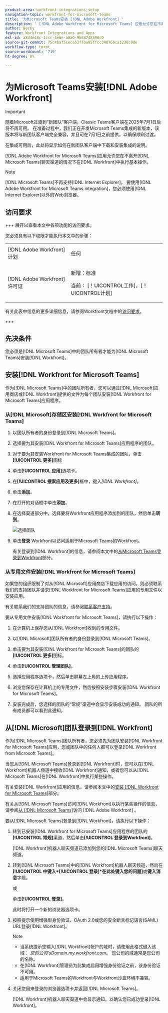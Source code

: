```yaml
---
product-area: workfront-integrations;setup
navigation-topic: workfront-for-microsoft-teams
title: '为Microsoft Teams安装 [!DNL Adobe Workfront] '
description: ' [!DNL Adobe Workfront for Microsoft Teams] 应用允许您在不离开 [!DNL Microsoft Teams] 聊天频道的情况下在 [!DNL Workfront] 中执行基本操作。'
author: Becky
feature: Workfront Integrations and Apps
exl-id: a8d4e48c-1ccc-4e6e-a0a0-9b68748590c0
source-git-commit: 75c4baf5ceca53f7ba85ffcc34876bca1238c9de
workflow-type: tm+mt
source-wordcount: '719'
ht-degree: 0%

---
```


# 为Microsoft Teams安装[!DNL Adobe Workfront]

<!-- Audited: 1/2024 -->

>[!IMPORTANT]
>
>随着Microsoft过渡到“新团队”客户端，Classic Teams客户端在2025年7月1日后将不再可用。 在准备过程中，我们正在开发Microsoft Teams集成的新版本，该版本将与新团队客户端完全兼容，并且可在7月1日之前提供，以确保顺利过渡。
>
>在集成可用后，此处将显示如何在新团队客户端中下载和安装集成的说明。


[!DNL Adobe Workfront for Microsoft Teams]应用允许您在不离开[!DNL Microsoft Teams]聊天渠道的情况下在[!DNL Workfront]中执行基本操作。

>[!NOTE]
>
>[!DNL Microsoft Teams]不再支持[!DNL Internet Explorer]。 要使用[!DNL Adobe Workfront for Microsoft Teams integration]，您必须使用[!DNL Internet Explorer]以外的Web浏览器。


## 访问要求

+++ 展开以查看本文中各项功能的访问要求。

您必须具有以下权限才能执行本文中的步骤：

<table style="table-layout:auto"> 
 <col> 
 <col> 
 <tbody> 
  <tr> 
   <td role="rowheader">[!DNL Adobe Workfront] 计划</td> 
   <td> <p>任何</p> </td> 
  </tr> 
  <tr> 
   <td role="rowheader">[!DNL Adobe Workfront] 许可证</td> 
   <td><p>新增：标准</p>
    <p>当前： [！UICONTROL工作]，[！UICONTROL计划]</p> </td> 
  </tr> 
 </tbody> 
</table>

有关此表中信息的更多详细信息，请参阅Workfront文档中的[访问要求](/help/quicksilver/administration-and-setup/add-users/access-levels-and-object-permissions/access-level-requirements-in-documentation.md)。

+++

## 先决条件

您必须是[!DNL Microsoft Teams]中的团队所有者才能为[!DNL Microsoft Teams]安装[!DNL Workfront]。

## 安装[!DNL Workfront for Microsoft Teams]

作为[!DNL Microsoft Teams]中的团队所有者，您可以通过[!DNL Microsoft]应用商店或[!DNL Workfront]提供的文件为每个团队安装[!DNL Workfront for Microsoft Teams]应用程序。

### 从[!DNL Microsoft]存储区安装[!DNL Workfront for Microsoft Teams]

1. 以团队所有者的身份登录到[!DNL Microsoft Teams]。
1. 选择要为其安装[!DNL Workfront for Microsoft Teams]应用程序的团队。
1. 对于要为其安装Workfront for Microsoft Teams集成的团队，单击&#x200B;**[!UICONTROL 更多]**&#x200B;图标
1. 单击&#x200B;**[!UICONTROL 应用]**&#x200B;选项卡。
1. 在&#x200B;**[!UICONTROL 搜索应用及更多]**&#x200B;框中，键入&#x200B;*[!DNL Workfront]*。
1. 单击&#x200B;**添加**。
1. 在打开的对话框中单击&#x200B;**添加**。
1. 在选择渠道部分中，选择要将Workfront应用程序添加到的团队，然后单击&#x200B;**转到**。

   ![选择团队](assets/select-a-team.png)
1. 单击&#x200B;**登录** Workfront以访问适用于Microsoft Teams的Workfront。

   有关登录到[!DNL Workfront]的信息，请参阅本文中的[从Microsoft Teams登录到Workfront](#log-in-to-workfront-from-microsoft-teams)部分。

### 从专用文件安装[!DNL Workfront for Microsoft Teams]

如果您的组织限制了对从[!DNL Microsoft]应用商店下载应用的访问，则必须联系我们的支持团队并请求[!DNL Workfront for Microsoft Teams]应用的专用文件以安装应用。

有关联系我们的支持团队的信息，请参阅[联系客户支持](../../workfront-basics/tips-tricks-and-troubleshooting/contact-customer-support.md)。

要从专用文件安装[!DNL Workfront for Microsoft Teams]，请执行以下操作：

1. 在计算机上保存您从[!DNL Workfront]收到的专用文件。
1. 以[!DNL Microsoft]团队所有者的身份登录到[!DNL Microsoft Teams]。
1. 单击要为其安装[!DNL Workfront for Microsoft Teams]的团队的&#x200B;**[!UICONTROL 更多]**&#x200B;图标。

1. 单击&#x200B;**[!UICONTROL 管理团队]**。
1. 选择应用程序选项卡，然后单击屏幕左上角的上传应用程序。
1. 浏览您保存在计算机上的专用文件，然后按照安装步骤安装[!DNL Workfront for Microsoft Teams]。
1. 安装完成后，您选择的团队的“常规”渠道中会显示安装成功的通知。 团队的所有成员都可以看到此通知。

## 从[!DNL Microsoft]团队登录到[!DNL Workfront]

作为[!DNL Microsoft Teams]团队所有者，您必须先为团队安装[!DNL Workfront for Microsoft Teams]应用，您或团队中的任何人都可以登录[!DNL Workfront from Microsoft Teams]。

当您从[!DNL Microsoft Teams]登录到[!DNL Workfront]时，您可以在[!DNL Workfront]机器人频道中接收[!DNL Workfront]通知，或者您可以从[!DNL Microsoft Teams]在[!DNL Workfront]中执行某些操作。

有关安装[!DNL Workfront]应用的信息，请参阅本文中的[安装 [!DNL Workfront for Microsoft Teams]](#install-workfront-for-microsoft-teams)部分。

有关从[!DNL Microsoft Teams]访问[!DNL Workfront]以执行某些操作的信息，请参阅[从 [!DNL Microsoft Teams]](../../workfront-integrations-and-apps/using-workfront-with-microsoft-teams/access-workfront-from-ms-teams.md)访问 [!DNL Adobe Workfront] 。

要从[!DNL Microsoft Teams]登录到[!DNL Workfront]，请执行以下操作：

1. 转到已安装[!DNL Workfront for Microsoft Teams]应用程序的团队的&#x200B;**[!UICONTROL 常规]**&#x200B;渠道，然后单击&#x200B;**[!UICONTROL 登录到Workfront]**。

   [!DNL Workfront]机器人聊天频道已添加到您的[!DNL Microsoft Teams]聊天频道。

1. 转到[!DNL Microsoft Teams]中的[!DNL Workfront]机器人聊天频道，然后在&#x200B;**[!UICONTROL 中键入&#x200B;*[!UICONTROL 登录]*在此处键入您的问题]**&#x200B;或&#x200B;**键入消息**&#x200B;字段。

   或

   单击&#x200B;**[!UICONTROL 登录]**。

   此时将打开一个新的浏览器选项卡。

1. 按照提示使用增强型身份验证、OAuth 2.0或您的安全断言标记语言(SAML) URL登录[!DNL Workfront]。

   >[!NOTE]
   >
   >* 当系统提示您输入[!DNL Workfront]帐户的域时，请使用此格式键入该域： *您的公司&#39;sDomain.my.workfront.com*。 您公司的域通常是您公司的名称。
   >* 在[!DNL Workfront]管理员为此集成启用增强身份验证之前，该身份验证不可用。
   >* 适用于Microsoft Teams的Workfront与Workfront沙盒环境不兼容。


1. 关闭您用来登录的浏览器选项卡并返回[!DNL Microsoft Teams]。

   [!DNL Workfront]机器人聊天渠道中会显示通知，以确认您已成功登录[!DNL Workfront]。
